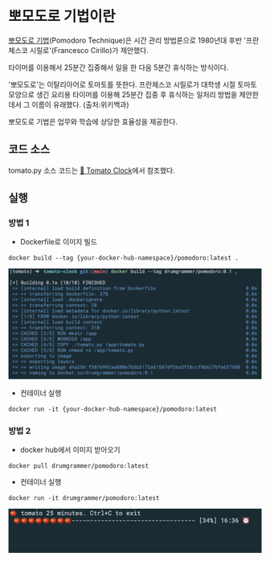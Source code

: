 # 뽀모도로 기법이란
[뽀모도로 기법](https://ko.wikipedia.org/wiki/%ED%8F%AC%EB%AA%A8%EB%8F%84%EB%A1%9C_%EA%B8%B0%EB%B2%95)(Pomodoro Technique)은 시간 관리 방법론으로 1980년대 후반 '프란체스코 시릴로'(Francesco Cirillo)가 제안했다.

타이머를 이용해서 25분간 집중해서 일을 한 다음 5분간 휴식하는 방식이다. 

'뽀모도로'는 이탈리아어로 토마토를 뜻한다. 
프란체스코 시릴로가 대학생 시절 토마토 모양으로 생긴 요리용 타이머를 이용해 25분간 집중 후 휴식하는 일처리 방법을 제안한데서 그 이름이 유래했다.
(출처:위키백과)

뽀모도로 기법은 업무와 학습에 상당한 효율성을 제공한다.

## 코드 소스
tomato.py 소스 코드는 [🍅 Tomato Clock](https://github.com/coolcode/tomato-clock)에서 참조했다.

## 실행

### 방법 1
- Dockerfile로 이미지 빌드
```
docker build --tag {your-docker-hub-namespace}/pomodoro:latest .
```
![img](img-build.png)
- 컨테이너 실행
```
docker run -it {your-docker-hub-namespace}/pomodoro:latest
```

### 방법 2
- docker hub에서 이미지 받아오기
```
docker pull drumgrammer/pomodoro:latest
```
- 컨테이너 실행
```
docker run -it drumgrammer/pomodoro:latest
```
![img](img-execute.png)
